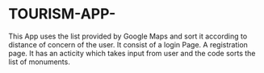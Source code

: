 # TOURISM-APP-
This App uses the list provided by Google Maps and sort it according to distance of concern of the user.
It consist of a login Page.
A registration page.
It has an acticity which takes input from user and the code sorts the list of monuments.
